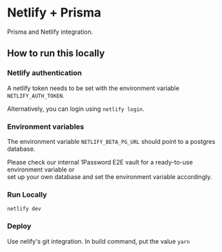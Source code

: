 # Netlify + Prisma

Prisma and Netlify integration.

## How to run this locally

### Netlify authentication

A netlify token needs to be set with the environment variable `NETLIFY_AUTH_TOKEN`.

Alternatively, you can login using `netlify login`.

### Environment variables

The environment variable `NETLIFY_BETA_PG_URL` should point to a postgres database.

Please check our internal 1Password E2E vault for a ready-to-use environment variable or  
set up your own database and set the environment variable accordingly.

### Run Locally

```shell script
netlify dev
```

### Deploy

Use nelify's git integration. In build command, put the value `yarn`

